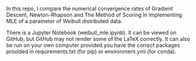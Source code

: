 In this repo, I compare the numerical convergence rates of Gradient Descent, Newton-Rhapson and The Method of Scoring in implementing MLE of a parameter of Weibull distributed data.

There is a Jupyter Notebook (weibull_mle.ipynb). It can be viewed on GitHub, but GitHub may not render some of the LaTeX correctly. It can also be run on your own computer provided you have the correct packages provided in requirements.txt (for pip) or environment.yml (for conda).